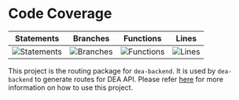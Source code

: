 # Code Coverage

| Statements                                                                         | Branches                                                                      | Functions                                                                        | Lines                                                                   |
| ---------------------------------------------------------------------------------- | ----------------------------------------------------------------------------- | -------------------------------------------------------------------------------- | ----------------------------------------------------------------------- |
| ![Statements](https://img.shields.io/badge/statements-92.65%25-brightgreen.svg?style=flat) | ![Branches](https://img.shields.io/badge/branches-77.01%25-red.svg?style=flat) | ![Functions](https://img.shields.io/badge/functions-94.31%25-brightgreen.svg?style=flat) | ![Lines](https://img.shields.io/badge/lines-92.1%25-brightgreen.svg?style=flat) |

This project is the routing package for `dea-backend`. It is used by `dea-backend` to generate routes for DEA API. Please refer [here](../dea-backend/README.md) for more information on how to use this project.
